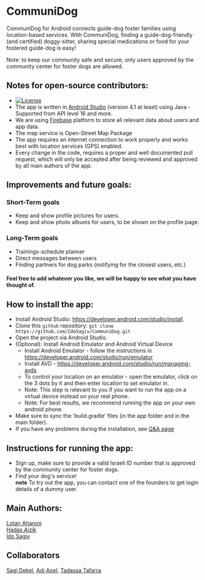 # CommuniDog
CommuniDog for Android connects guide-dog foster families using location-based services.
With CommuniDog, finding a guide-dog-friendly (and certified) doggy-sitter, sharing special medications or food for your fostered guide-dog is easy! 

Note: to keep our community safe and secure, only users approved by the community center for foster dogs are allowed.

## Notes for open-source contributors:
* [![License](https://img.shields.io/badge/License-MIT-red.svg)](https://www.mit.edu/~amini/LICENSE.md)
* The app is written in [Android Studio](https://developer.android.com/studio) (version 4.1 at least) using Java - Supported from API level 16 and more.
* We are using [Firebase](https://firebase.google.com/) platform to store all relevant data about users and app data.
* The map service is Open-Street Map Package
* The app requires an internet connection to work properly and works best with location services (GPS) enabled.
* Every change in the code, requires a proper and well documented pull request, which will only be accepted after being reviewed and approved by all main authors of the app.

## Improvements and future goals:
### Short-Term goals
* Keep and show profile pictures for users.
* Keep and show photo albums for users, to be shown on the profile page.
### Long-Term goals
* Trainings-schedule planner
* Direct messages between users
* Finding partners for dog parks (notifying for the closest users, etc.)
#### Feel free to add whatever you like, we will be happy to see what you have thought of.

## How to install the app:
* Install Android Studio: https://developer.android.com/studio/install.
* Clone this `github` repository: `git clone https://github.com/IdoSagiv/CommuniDog.git`
* Open the project via Android Studio.
* (Optional): Install Android Emulator and Android Virtual Device
  * Install Android Emulator - follow the instructions in https://developer.android.com/studio/run/emulator 
  * Install AVD - https://developer.android.com/studio/run/managing-avds
  * To control your location on an emulator - open the emulator, click on the 3 dots by it and then enter location to set emulator in.
  * Note: This step is relevant to you if you want to run the app on a virtual device instead on your real phone.
  * Note: For best results, we recommend running the app on your own android phone.
* Make sure to sync the 'build.gradle' files (in the app folder and in the main folder).
* If you have any problems during the installation, see [Q&A page](https://github.com/IdoSagiv/CommuniDog/wiki/Q&A)

## Instructions for running the app:
* Sign up, make sure to provide a valid Israeli ID number that is approved by the community center for foster dogs.
* Find your dog's service!<br/>
**note** To try out the app, you can contact one of the founders to get login details of a dummy user.

## Main Authors:
[Lotan Aharoni](https://github.com/lotanaharoni)<br/> [Hadas Aizik](https://github.com/hadasAizik)<br/> [Ido Sagiv](https://github.com/IdoSagiv)<br/>
## Collaborators 
[Sagi Dekel](https://github.com/sagi5362), [Adi Apel](https://github.com/adiapel), [Tadassa Tafarra](https://github.com/TtedyT)

